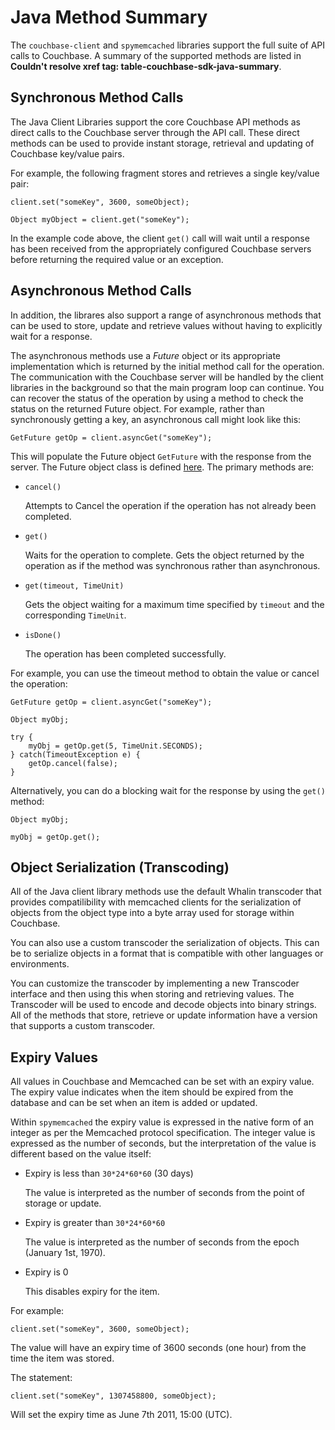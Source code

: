 # Java Method Summary

The `couchbase-client` and `spymemcached` libraries support the full suite of
API calls to Couchbase. A summary of the supported methods are listed in
**Couldn't resolve xref tag: table-couchbase-sdk-java-summary**.

<a id="couchbase-sdk-java-summary-synchronous"></a>

## Synchronous Method Calls

The Java Client Libraries support the core Couchbase API methods as direct calls
to the Couchbase server through the API call. These direct methods can be used
to provide instant storage, retrieval and updating of Couchbase key/value pairs.

For example, the following fragment stores and retrieves a single key/value
pair:


```
client.set("someKey", 3600, someObject);

Object myObject = client.get("someKey");
```

In the example code above, the client `get()` call will wait until a response
has been received from the appropriately configured Couchbase servers before
returning the required value or an exception.

<a id="couchbase-sdk-java-summary-asynchronous"></a>

## Asynchronous Method Calls

In addition, the librares also support a range of asynchronous methods that can
be used to store, update and retrieve values without having to explicitly wait
for a response.

The asynchronous methods use a *Future* object or its appropriate implementation
which is returned by the initial method call for the operation. The
communication with the Couchbase server will be handled by the client libraries
in the background so that the main program loop can continue. You can recover
the status of the operation by using a method to check the status on the
returned Future object. For example, rather than synchronously getting a key, an
asynchronous call might look like this:


```
GetFuture getOp = client.asyncGet("someKey");
```

This will populate the Future object `GetFuture` with the response from the
server. The Future object class is defined
[here](http://download.oracle.com/javase/1.5.0/docs/api/java/util/concurrent/Future.html?is-external=true).
The primary methods are:

 * `cancel()`

   Attempts to Cancel the operation if the operation has not already been
   completed.

 * `get()`

   Waits for the operation to complete. Gets the object returned by the operation
   as if the method was synchronous rather than asynchronous.

 * `get(timeout, TimeUnit)`

   Gets the object waiting for a maximum time specified by `timeout` and the
   corresponding `TimeUnit`.

 * `isDone()`

   The operation has been completed successfully.

For example, you can use the timeout method to obtain the value or cancel the
operation:


```
GetFuture getOp = client.asyncGet("someKey");

Object myObj;

try {
    myObj = getOp.get(5, TimeUnit.SECONDS);
} catch(TimeoutException e) {
    getOp.cancel(false);
}
```

Alternatively, you can do a blocking wait for the response by using the `get()`
method:


```
Object myObj;

myObj = getOp.get();
```

<a id="couchbase-sdk-java-summary-transcoding"></a>

## Object Serialization (Transcoding)

All of the Java client library methods use the default Whalin transcoder that
provides compatilibility with memcached clients for the serialization of objects
from the object type into a byte array used for storage within Couchbase.

You can also use a custom transcoder the serialization of objects. This can be
to serialize objects in a format that is compatible with other languages or
environments.

You can customize the transcoder by implementing a new Transcoder interface and
then using this when storing and retrieving values. The Transcoder will be used
to encode and decode objects into binary strings. All of the methods that store,
retrieve or update information have a version that supports a custom transcoder.

<a id="couchbase-sdk-java-summary-expiry"></a>

## Expiry Values

All values in Couchbase and Memcached can be set with an expiry value. The
expiry value indicates when the item should be expired from the database and can
be set when an item is added or updated.

Within `spymemcached` the expiry value is expressed in the native form of an
integer as per the Memcached protocol specification. The integer value is
expressed as the number of seconds, but the interpretation of the value is
different based on the value itself:

 * Expiry is less than `30*24*60*60` (30 days)

   The value is interpreted as the number of seconds from the point of storage or
   update.

 * Expiry is greater than `30*24*60*60`

   The value is interpreted as the number of seconds from the epoch (January 1st,
   1970).

 * Expiry is 0

   This disables expiry for the item.

For example:


```
client.set("someKey", 3600, someObject);
```

The value will have an expiry time of 3600 seconds (one hour) from the time the
item was stored.

The statement:


```
client.set("someKey", 1307458800, someObject);
```

Will set the expiry time as June 7th 2011, 15:00 (UTC).

<a id="api-reference-connection"></a>

